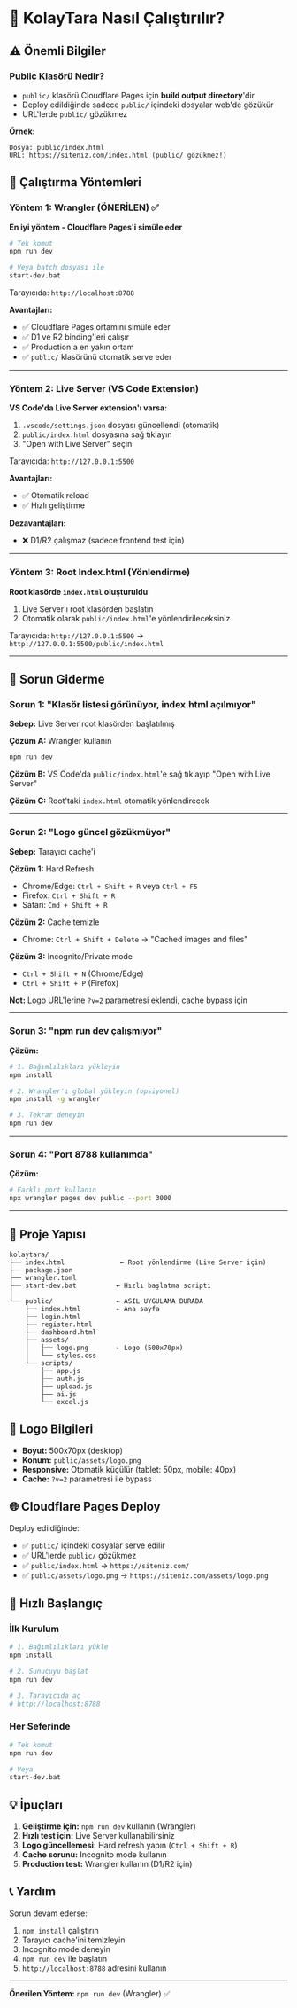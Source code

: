 # 🚀 KolayTara Nasıl Çalıştırılır?

## ⚠️ Önemli Bilgiler

### Public Klasörü Nedir?
- `public/` klasörü Cloudflare Pages için **build output directory**'dir
- Deploy edildiğinde sadece `public/` içindeki dosyalar web'de gözükür
- URL'lerde `public/` gözükmez

**Örnek:**
```
Dosya: public/index.html
URL: https://siteniz.com/index.html (public/ gözükmez!)
```

## 🎯 Çalıştırma Yöntemleri

### Yöntem 1: Wrangler (ÖNERİLEN) ✅

**En iyi yöntem - Cloudflare Pages'i simüle eder**

```bash
# Tek komut
npm run dev

# Veya batch dosyası ile
start-dev.bat
```

Tarayıcıda: `http://localhost:8788`

**Avantajları:**
- ✅ Cloudflare Pages ortamını simüle eder
- ✅ D1 ve R2 binding'leri çalışır
- ✅ Production'a en yakın ortam
- ✅ `public/` klasörünü otomatik serve eder

---

### Yöntem 2: Live Server (VS Code Extension)

**VS Code'da Live Server extension'ı varsa:**

1. `.vscode/settings.json` dosyası güncellendi (otomatik)
2. `public/index.html` dosyasına sağ tıklayın
3. "Open with Live Server" seçin

Tarayıcıda: `http://127.0.0.1:5500`

**Avantajları:**
- ✅ Otomatik reload
- ✅ Hızlı geliştirme

**Dezavantajları:**
- ❌ D1/R2 çalışmaz (sadece frontend test için)

---

### Yöntem 3: Root Index.html (Yönlendirme)

**Root klasörde `index.html` oluşturuldu**

1. Live Server'ı root klasörden başlatın
2. Otomatik olarak `public/index.html`'e yönlendirileceksiniz

Tarayıcıda: `http://127.0.0.1:5500` → `http://127.0.0.1:5500/public/index.html`

---

## 🔧 Sorun Giderme

### Sorun 1: "Klasör listesi görünüyor, index.html açılmıyor"

**Sebep:** Live Server root klasörden başlatılmış

**Çözüm A:** Wrangler kullanın
```bash
npm run dev
```

**Çözüm B:** VS Code'da `public/index.html`'e sağ tıklayıp "Open with Live Server"

**Çözüm C:** Root'taki `index.html` otomatik yönlendirecek

---

### Sorun 2: "Logo güncel gözükmüyor"

**Sebep:** Tarayıcı cache'i

**Çözüm 1:** Hard Refresh
- Chrome/Edge: `Ctrl + Shift + R` veya `Ctrl + F5`
- Firefox: `Ctrl + Shift + R`
- Safari: `Cmd + Shift + R`

**Çözüm 2:** Cache temizle
- Chrome: `Ctrl + Shift + Delete` → "Cached images and files"

**Çözüm 3:** Incognito/Private mode
- `Ctrl + Shift + N` (Chrome/Edge)
- `Ctrl + Shift + P` (Firefox)

**Not:** Logo URL'lerine `?v=2` parametresi eklendi, cache bypass için

---

### Sorun 3: "npm run dev çalışmıyor"

**Çözüm:**
```bash
# 1. Bağımlılıkları yükleyin
npm install

# 2. Wrangler'ı global yükleyin (opsiyonel)
npm install -g wrangler

# 3. Tekrar deneyin
npm run dev
```

---

### Sorun 4: "Port 8788 kullanımda"

**Çözüm:**
```bash
# Farklı port kullanın
npx wrangler pages dev public --port 3000
```

---

## 📁 Proje Yapısı

```
kolaytara/
├── index.html              ← Root yönlendirme (Live Server için)
├── package.json
├── wrangler.toml
├── start-dev.bat          ← Hızlı başlatma scripti
│
└── public/                ← ASIL UYGULAMA BURADA
    ├── index.html         ← Ana sayfa
    ├── login.html
    ├── register.html
    ├── dashboard.html
    ├── assets/
    │   ├── logo.png       ← Logo (500x70px)
    │   └── styles.css
    └── scripts/
        ├── app.js
        ├── auth.js
        ├── upload.js
        ├── ai.js
        └── excel.js
```

## 🎨 Logo Bilgileri

- **Boyut:** 500x70px (desktop)
- **Konum:** `public/assets/logo.png`
- **Responsive:** Otomatik küçülür (tablet: 50px, mobile: 40px)
- **Cache:** `?v=2` parametresi ile bypass

## 🌐 Cloudflare Pages Deploy

Deploy edildiğinde:
- ✅ `public/` içindeki dosyalar serve edilir
- ✅ URL'lerde `public/` gözükmez
- ✅ `public/index.html` → `https://siteniz.com/`
- ✅ `public/assets/logo.png` → `https://siteniz.com/assets/logo.png`

## 🚀 Hızlı Başlangıç

### İlk Kurulum
```bash
# 1. Bağımlılıkları yükle
npm install

# 2. Sunucuyu başlat
npm run dev

# 3. Tarayıcıda aç
# http://localhost:8788
```

### Her Seferinde
```bash
# Tek komut
npm run dev

# Veya
start-dev.bat
```

## 💡 İpuçları

1. **Geliştirme için:** `npm run dev` kullanın (Wrangler)
2. **Hızlı test için:** Live Server kullanabilirsiniz
3. **Logo güncellemesi:** Hard refresh yapın (`Ctrl + Shift + R`)
4. **Cache sorunu:** Incognito mode kullanın
5. **Production test:** Wrangler kullanın (D1/R2 için)

## 📞 Yardım

Sorun devam ederse:
1. `npm install` çalıştırın
2. Tarayıcı cache'ini temizleyin
3. Incognito mode deneyin
4. `npm run dev` ile başlatın
5. `http://localhost:8788` adresini kullanın

---

**Önerilen Yöntem:** `npm run dev` (Wrangler) ✅
